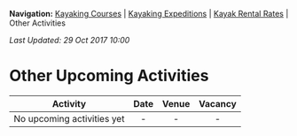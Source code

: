 **Navigation:** [Kayaking Courses](index) &#124; [Kayaking Expeditions](expedition) &#124; [Kayak Rental Rates](rental) &#124; Other Activities

_Last Updated: 29 Oct 2017 10:00_
# Other Upcoming Activities

Activity | Date | Venue | Vacancy
:---:|:---:|:---:|:---:
No upcoming activities yet|-|-|- 

